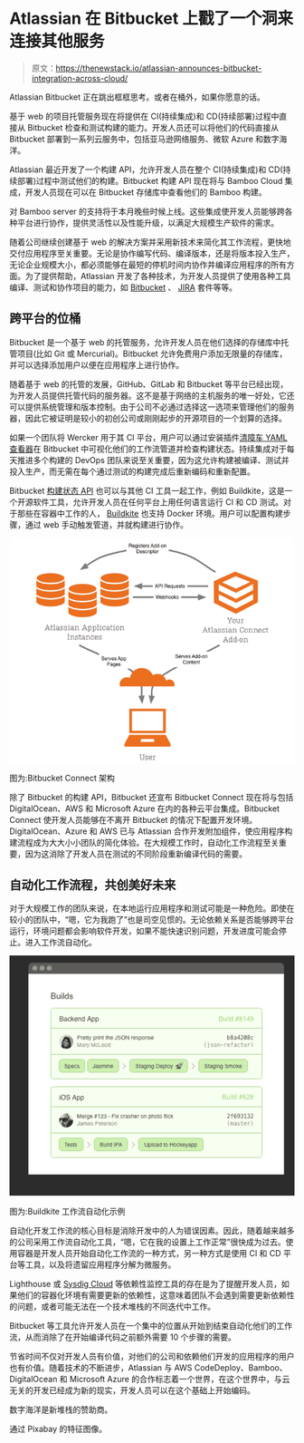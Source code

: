 # Atlassian 在 Bitbucket 上戳了一个洞来连接其他服务

> 原文：<https://thenewstack.io/atlassian-announces-bitbucket-integration-across-cloud/>

Atlassian Bitbucket 正在跳出框框思考。或者在桶外，如果你愿意的话。

基于 web 的项目托管服务现在将提供在 CI(持续集成)和 CD(持续部署)过程中直接从 Bitbucket 检查和测试构建的能力。开发人员还可以将他们的代码直接从 Bitbucket 部署到一系列云服务中，包括亚马逊网络服务、微软 Azure 和数字海洋。

Atlassian 最近开发了一个构建 API，允许开发人员在整个 CI(持续集成)和 CD(持续部署)过程中测试他们的构建。Bitbucket 构建 API 现在将与 Bamboo Cloud 集成，开发人员现在可以在 Bitbucket 存储库中查看他们的 Bamboo 构建。

对 Bamboo server 的支持将于本月晚些时候上线。这些集成使开发人员能够跨各种平台进行协作，提供灵活性以及性能升级，以满足大规模生产软件的需求。

随着公司继续创建基于 web 的解决方案并采用新技术来简化其工作流程，更快地交付应用程序至关重要。无论是协作编写代码、编译版本，还是将版本投入生产，无论企业规模大小，都必须能够在最短的停机时间内协作并编译应用程序的所有方面。为了提供帮助，Atlassian 开发了各种技术，为开发人员提供了使用各种工具编译、测试和协作项目的能力，如 [Bitbucket](https://bitbucket.org/) 、 [JIRA](https://www.atlassian.com/software/jira) 套件等等。

## 跨平台的位桶

Bitbucket 是一个基于 web 的托管服务，允许开发人员在他们选择的存储库中托管项目(比如 Git 或 Mercurial)。Bitbucket 允许免费用户添加无限量的存储库，并可以选择添加用户以便在应用程序上进行协作。

随着基于 web 的托管的发展，GitHub、GitLab 和 Bitbucket 等平台已经出现，为开发人员提供托管代码的服务器。这不是基于网络的主机服务的唯一好处，它还可以提供系统管理和版本控制。由于公司不必通过选择这一选项来管理他们的服务器，因此它被证明是较小的初创公司或刚刚起步的开源项目的一个划算的选择。

如果一个团队将 Wercker 用于其 CI 平台，用户可以通过安装插件[清障车 YAML 查看器](https://marketplace.atlassian.com/plugins/Wercker-YAML-viewer/cloud/overview)在 Bitbucket 中可视化他们的工作流管道并检查构建状态。持续集成对于每天推进多个构建的 DevOps 团队来说至关重要，因为这允许构建被编译、测试并投入生产，而无需在每个通过测试的构建完成后重新编码和重新配置。

Bitbucket [构建状态 API](https://confluence.atlassian.com/bitbucket/buildstatus-resource-779295267.html) 也可以与其他 CI 工具一起工作，例如 Buildkite，这是一个开源软件工具，允许开发人员在任何平台上用任何语言运行 CI 和 CD 测试。对于那些在容器中工作的人， [Buildkite](https://buildkite.com) 也支持 Docker 环境。用户可以配置构建步骤，通过 web 手动触发管道，并就构建进行协作。

[![Pictured: Bitbucket Connect Architecture](img/efef29cd9fc368038610585604d47b78.png)](https://thenewstack.io/wp-content/uploads/2015/12/Screen-Shot-2015-12-02-at-9.08.32-PM.png)

图为:Bitbucket Connect 架构

除了 Bitbucket 的构建 API，Bitbucket 还宣布 Bitbucket Connect 现在将与包括 DigitalOcean、AWS 和 Microsoft Azure 在内的各种云平台集成。Bitbucket Connect 使开发人员能够在不离开 Bitbucket 的情况下配置开发环境。DigitalOcean、Azure 和 AWS 已与 Atlassian 合作开发附加组件，使应用程序构建流程成为大大小小团队的简化体验。在大规模工作时，自动化工作流程至关重要，因为这消除了开发人员在测试的不同阶段重新编译代码的需要。

## 自动化工作流程，共创美好未来

对于大规模工作的团队来说，在本地运行应用程序和测试可能是一种危险。即使在较小的团队中，“嗯，它为我跑了”也是司空见惯的。无论依赖关系是否能够跨平台运行，环境问题都会影响软件开发，如果不能快速识别问题，开发进度可能会停止。进入工作流自动化。

[![Pictured: Example of Buildkite Workflow Automation ](img/c87b9c7dd960dfde4c811e057ce70108.png)](https://thenewstack.io/wp-content/uploads/2015/12/Screen-Shot-2015-12-02-at-9.11.31-PM.png)

图为:Buildkite 工作流自动化示例

自动化开发工作流的核心目标是消除开发中的人为错误因素。因此，随着越来越多的公司采用工作流自动化工具，“嗯，它在我的设置上工作正常”很快成为过去。使用容器是开发人员开始自动化工作流的一种方式，另一种方式是使用 CI 和 CD 平台等工具，以及将遗留应用程序分解为微服务。

Lighthouse 或 [Sysdig Cloud](https://sysdig.com/) 等依赖性监控工具的存在是为了提醒开发人员，如果他们的容器化环境有需要更新的依赖性，这意味着团队不会遇到需要更新依赖性的问题，或者可能无法在一个技术堆栈的不同迭代中工作。

Bitbucket 等工具允许开发人员在一个集中的位置从开始到结束自动化他们的工作流，从而消除了在开始编译代码之前额外需要 10 个步骤的需要。

节省时间不仅对开发人员有价值，对他们的公司和依赖他们开发的应用程序的用户也有价值。随着技术的不断进步，Atlassian 与 AWS CodeDeploy、Bamboo、DigitalOcean 和 Microsoft Azure 的合作标志着一个世界，在这个世界中，与云无关的开发已经成为新的现实，开发人员可以在这个基础上开始编码。

数字海洋是新堆栈的赞助商。

通过 Pixabay 的特征图像。

<svg xmlns:xlink="http://www.w3.org/1999/xlink" viewBox="0 0 68 31" version="1.1"><title>Group</title> <desc>Created with Sketch.</desc></svg>